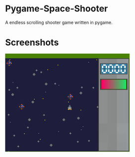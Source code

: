 # Pygame-Space-Shooter
A endless scrolling shooter game written in pygame.

# Screenshots
![alt text](https://raw.githubusercontent.com/IAProg/Pygame-Space-Shooter/master/screenshot0.png)
